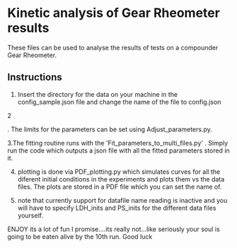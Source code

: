 Kinetic analysis of Gear Rheometer results
==========================================

These files can be used to analyse the results of tests on a compounder Gear Rheometer.

Instructions
------------



1. Insert the directory for the data on your machine in the config_sample.json file and change the name of the file to config.json

 

2

. The limits for the parameters can be set using Adjust_parameters.py.  

3.The fitting routine runs with the 'Fit_parameters_to_multi_files.py' . Simply run the code which outputs a json file with all the fitted parameters stored in it. 

4. plotting is done via PDF_plotting.py which simulates curves for all the diferent initial conditions in the experiments and plots them vs the data files. The plots are stored in a PDF file which you can set the name of.

5. note that currently support for datafile name reading is inactive and you will have to specify LDH_inits and PS_inits for the different data files yourself. 

ENJOY its a lot of fun I promise....its really not...like seriously your soul is going to be eaten alive by the 10th run. Good luck
